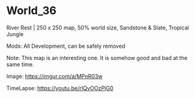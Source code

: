 # World_36
River Rest | 250 x 250 map, 50% world size, Sandstone &amp; Slate, Tropical Jungle

Mods: All Development, can be safely removed

Note: This map is an interesting one. It is somehow good and bad at the same time. 

Image: https://imgur.com/a/MPnR03w

TimeLapse: https://youtu.be/rIQvOOzPjG0
